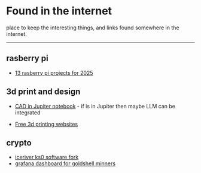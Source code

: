 # Found in the internet

place to keep the interesting things, and links found somewhere in the internet.
<hr>

## rasberry pi

- [13 rasberry pi projects for 2025](https://www.slashgear.com/1765976/best-raspberry-pi-projects-2025)

## 3d print and design

- [CAD in Jupiter notebook](https://blog.jupyter.org/announcing-jupytercad-3-0-d8f4b7b0a719) - if is in Jupiter then maybe LLM can be integrated

- [Free 3d printing websites](https://www.xda-developers.com/every-maker-should-know-free-3d-printing-websites/)

## crypto

- [iceriver ks0 software fork](https://github.com/rdugan/iceriver-oc)
- [grafana dashboard for goldshell minners](https://grafana.com/grafana/dashboards/15313-goldshell-minidoge/)
